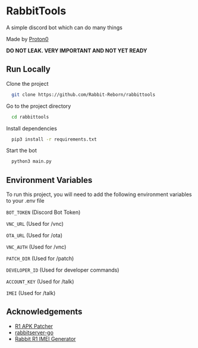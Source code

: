 
# RabbitTools

A simple discord bot which can do many things

Made by [Proton0](https://github.com/Proton0)

**DO NOT LEAK. VERY IMPORTANT AND NOT YET READY**

## Run Locally

Clone the project

```bash
  git clone https://github.com/Rabbit-Reborn/rabbittools
```

Go to the project directory

```bash
  cd rabbittools
```

Install dependencies

```bash
  pip3 install -r requirements.txt
```

Start the bot

```bash
  python3 main.py
```


## Environment Variables

To run this project, you will need to add the following environment variables to your .env file

`BOT_TOKEN` (Discord Bot Token)

`VNC_URL` (Used for /vnc)

`OTA_URL` (Used for /ota)

`VNC_AUTH` (Used for /vnc)

`PATCH_DIR` (Used for /patch)

`DEVELOPER_ID` (Used for developer commands)

`ACCOUNT_KEY` (Used for /talk)

`IMEI` (Used for /talk)


## Acknowledgements
 - [R1 APK Patcher](https://firmburrow.rabbitu.de/meowster/r1-apk-patcher)
 - [rabbitserver-go](https://firmburrow.rabbitu.de/Snow/rabbitserver-go)
 - [Rabbit R1 IMEI Generator](https://github.com/annabelsandford/rabbit-r1-imeigen)